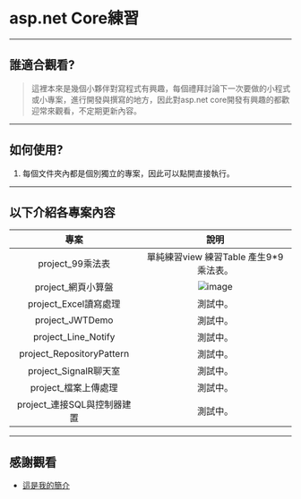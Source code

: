 # asp.net Core練習

----
## 誰適合觀看?


> 這裡本來是幾個小夥伴對寫程式有興趣，每個禮拜討論下一次要做的小程式或小專案，進行開發與撰寫的地方，因此對asp.net core開發有興趣的都歡迎常來觀看，不定期更新內容。

----
## 如何使用?
1. 每個文件夾內都是個別獨立的專案，因此可以點開直接執行。


----
## 以下介紹各專案內容
| 專案 | 說明|
|  :---:       |     :---:      |
|project_99乘法表   | 單純練習view 練習Table 產生9*9乘法表。    |
| project_網頁小算盤    | ![image](https://heartlikebread.github.io/Heartlikebread/Booststrap/backhand.jpg)      |
|project_Excel讀寫處理    | 測試中。       |
| project_JWTDemo  | 測試中。       |
|project_Line_Notify  | 測試中。       |
| project_RepositoryPattern  | 測試中。       |
| project_SignalR聊天室  | 測試中。       |
|project_檔案上傳處理    | 測試中。       |
|project_連接SQL與控制器建置  | 測試中。       |

----
## 感謝觀看
* [這是我的簡介](https://heartlikebread.github.io/Heartlikebread/PersonalWorks/index.html)
